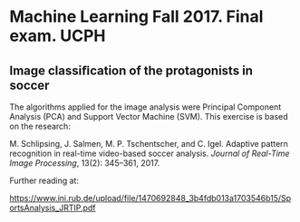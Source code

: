 # Machine Learning Fall 2017. Final exam. UCPH #

## Image classiﬁcation of the protagonists in soccer ##

The algorithms applied for the image analysis were Principal Component Analysis (PCA) and Support Vector Machine (SVM). This exercise is based on the research:<br/>

M. Schlipsing, J. Salmen, M. P. Tschentscher, and C. Igel. Adaptive pattern recognition in real-time video-based soccer 
analysis. *Journal of Real-Time Image Processing*, 13(2): 345–361, 2017.

Further reading at: 

https://www.ini.rub.de/upload/file/1470692848_3b4fdb013a1703546b15/SportsAnalysis_JRTIP.pdf
